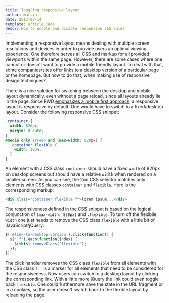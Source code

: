 ```yaml
---
title: Toggling responsive layout
author: martin
date: 2013-07-14
template: article.jade
descr: How to enable and disable responsive CSS rules
---
```

Implementing a responsive layout means dealing with multiple screen resolutions and devices in order to provide users an optimal viewing experience. One therefore serves all CSS and markup for all provided viewports within the same page. However, there are some cases where one cannot or doesn't want to provide a mobile friendly layout. To deal with that, some companies/sites offer links to a desktop version of a particular page or the homepage. But how to do that, when making use of responsive design techniques?

There is a nice solution for switching between the desktop and mobile layout dynamically, even without a page reload, since all layouts already lie in the page. Since RWD [emphasizes a mobile first approach](http://en.wikipedia.org/wiki/Responsive_web_design#Mobile_first.2C_unobtrusive_JavaScript.2C_and_progressive_enhancement), a responsive layout is responsive by default. One would have to switch to a fixed/desktop layout.
Consider the following responsive CSS snippet:

```css
.container {
  width: 820px;
  margin: 0 auto;
}
@media only screen and (max-width: 820px) {
  .container.flexible {
    width: 100%;
  }
}
```

An element with a CSS class ```container``` should have a fixed ```width``` of 820px on desktop screens but should have a relative ```width``` when rendered on a smaller screen. As you can see, the 2nd CSS selector matches only elements with CSS classes ```container``` and ```flexible```. Here is the corresponding markup:

```html
<div class="container flexible f">lorem ipsum...</div>
```

The responsiveness defined in the CSS snippet is based on the logical conjunction of ```(max-width: 820px)``` and ```.flexible```. To turn off the flexibile ```width``` one just needs to remove the CSS class ```flexible``` with a little bit of JavaScript/jQuery:

```javascript
$('#link-to-desktop-version').click(function() {
  $('.f').each(function(index) {
    $(this).removeClass('flexible');
  });
});
```

The click handler removes the CSS class ```flexible``` from all elements with the CSS class ```f```. ```f``` is a marker for all elements that need to be considered for the responsiveness.
Now users can switch to a desktop layout by clicking the corresponding link. With a little more jQuery the link could even toggle back ```flexible```. One could furthermore save the state in the URL fragment or in a cookies, so the user doesn't switch back to the flexible layout by reloading the page.
